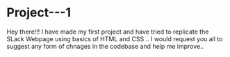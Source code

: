 # Project---1
Hey there!!!
I have made my first project and have tried to replicate the SLack Webpage using basics of HTML and CSS ..
I would request you all to suggest any form of chnages in the codebase and help me improve..
